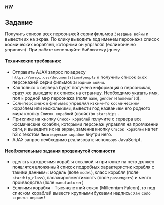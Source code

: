 ##### HW

## Задание

Получить список всех персонажей серии фильмов `Звездные войны` и вывести их на экран. По клику выводить под именем персонажа список космических кораблей, которыми он управлял (если конечно управлял). При работе используйте библиотеку jquery

#### Технические требования:
- Отправить AJAX запрос по адресу `https://swapi.dev/documentation#people` и получить список всех персонажей серии фильмов `Звездные войны`.
- Как только с сервера будет получена информация о персонажах, сразу же выведите их список на страницу. Необходимо указать имя, пол и родной мир персонажа (поля `name`, `gender` и `homeworld`).
- Если персонаж в фильмах управлял каким-то космическим кораблем или несколькими, вывести под названием его родного мира кнопку `Список кораблей` (свойство `starships`).
- При клике на кнопку `Список кораблей` получите с сервера все космические корабли, которыми персонаж управлял на протяжении саги, и выведите их на экран, заменив кнопку `Список кораблей` на тег h3 с текстом `Пилотируемые корабли` внутри него.
- AJAX запрос необходимо реализовать используя JavaScript`.

#### Необязательные задания продвинутой сложности
- сделать каждое имя корабля ссылкой, и при клике на него должен появлятся вложенный список подробных характеристик корабля с такими данными: модель (поле `model`), класс корабля (поле `starship_class`), пасажировместимость (поле `passengers`) и место производства (поле `manufacturer`)
- Если имя корабля - Тысячелетний сокол (Millennium Falcon), то под списком кораблей вывести крупными буквами надпись: `Хан Соло стрелял первым!`